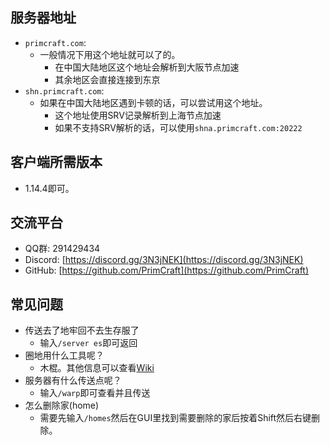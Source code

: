 ## 服务器地址
- `primcraft.com`:
    - 一般情况下用这个地址就可以了的。
        - 在中国大陆地区这个地址会解析到大阪节点加速
        - 其余地区会直接连接到东京
- `shn.primcraft.com`:
    - 如果在中国大陆地区遇到卡顿的话，可以尝试用这个地址。
        - 这个地址使用SRV记录解析到上海节点加速
        - 如果不支持SRV解析的话，可以使用`shna.primcraft.com:20222`

## 客户端所需版本
- 1.14.4即可。

## 交流平台
- QQ群: 291429434
- Discord: [https://discord.gg/3N3jNEK](https://discord.gg/3N3jNEK)
- GitHub: [https://github.com/PrimCraft](https://github.com/PrimCraft)

## 常见问题
- 传送去了地牢回不去生存服了
    - 输入`/server es`即可返回
- 圈地用什么工具呢？
    - 木棍。其他信息可以查看[Wiki](https://wiki.primcraft.com/zh/residence)
- 服务器有什么传送点呢？
    - 输入`/warp`即可查看并且传送
- 怎么删除家(home)
    - 需要先输入`/homes`然后在GUI里找到需要删除的家后按着Shift然后右键删除。
